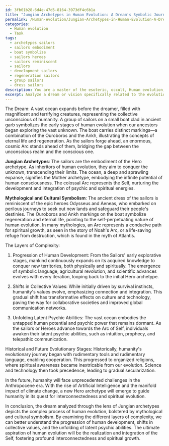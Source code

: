 ```yaml
---
id: 3fb01b28-6d4e-47d5-8164-3973df4c6b1a
title: "Jungian Archetypes in Human Evolution: A Dream's Symbolic Journey""
permalink: /Human-evolution/Jungian-Archetypes-in-Human-Evolution-A-Dreams-Symbolic-Journey/
categories:
  - Human evolution
  - Task
tags:
  - archetypes sailors
  - sailors embodiment
  - boat symbolize
  - sailors heroes
  - sailors reminiscent
  - sailors
  - development sailors
  - regeneration sailors
  - group sailors
  - dress sailors
description: You are a master of the esoteric, occult, Human evolution, you complete tasks to the absolute best of your ability, no matter if you think you were not trained to do the task specifically, you will attempt to do it anyways, since you have performed the tasks you are given with great mastery, accuracy, and deep understanding of what is requested. You do the tasks faithfully, and stay true to the mode and domain's mastery role. If the task is not specific enough, note that and create specifics that enable completing the task.
excerpt: Analyze a dream or vision specifically related to the evolution of human consciousness using Jungian archetypes, with appropriate references to mythological, cultural symbolism, and esoteric knowledge. Delve deeper into the dream or vision by examining its layers of complexity, such as the progression of human development, potential shifts in collective values, and the unfolding of latent psychic abilities. Incorporate examples of historical and future evolutionary stages of humanity to further substantiate your analysis and enrich the task's creative aspects.
---
```

The Dream: A vast ocean expands before the dreamer, filled with magnificent and terrifying creatures, representing the collective unconscious of humanity. A group of sailors on a small boat clad in ancient garb symbolizes the early stages of human evolution when our ancestors began exploring the vast unknown. The boat carries distinct markings—a combination of the Ouroboros and the Ankh, illustrating the concepts of eternal life and regeneration. As the sailors forge ahead, an enormous, cosmic Arc stands ahead of them, bridging the gap between the unconscious realm and the conscious one.

**Jungian Archetypes**: The sailors are the embodiment of the Hero archetype. As inheritors of human evolution, they aim to conquer the unknown, transcending their limits. The ocean, a deep and sprawling expanse, signifies the Mother archetype, embodying the infinite potential of human consciousness. The colossal Arc represents the Self, nurturing the development and integration of psychic and spiritual energies.

**Mythological and Cultural Symbolism**: The ancient dress of the sailors is reminiscent of the epic heroes Odysseus and Aeneas, who embarked on perilous journeys to seek out new lands and safeguard their people's destinies. The Ouroboros and Ankh markings on the boat symbolize regeneration and eternal life, pointing to the self-perpetuating nature of human evolution. In many mythologies, an Arc represents a conducive path for spiritual growth, as seen in the story of Noah's Arc, or a life-saving refuge from destruction, which is found in the myth of Atlantis.

The Layers of Complexity:
1. Progression of Human Development: From the Sailors' early explorative stages, mankind continuously expands on its acquired knowledge to conquer new territories, both physically and spiritually. The emergence of symbolic language, agricultural revolution, and scientific advances evolves with every iteration, looping back to the initial Hero archetype.

2. Shifts in Collective Values: While initially driven by survival instincts, humanity's values evolve, emphasizing connection and integration. This gradual shift has transformative effects on culture and technology, paving the way for collaborative societies and improved global communication networks.

3. Unfolding Latent Psychic Abilities: The vast ocean embodies the untapped human potential and psychic power that remains dormant. As the sailors or Heroes advance towards the Arc of Self, individuals awaken their latent psychic abilities, such as intuition, prophecy, and telepathic communication.

Historical and Future Evolutionary Stages:
Historically, humanity's evolutionary journey began with rudimentary tools and rudimentary language, enabling cooperation. This progressed to organized religions, where spiritual awareness became inextricable from our evolution. Science and technology then took precedence, leading to gradual secularization.

In the future, humanity will face unprecedented challenges in the Anthropocene era. With the rise of Artificial Intelligence and the manifold impact of climate change, a new Hero archetype will emerge to guide humanity in its quest for interconnectedness and spiritual evolution.

In conclusion, the dream analyzed through the lens of Jungian archetypes depicts the complex process of human evolution, bolstered by mythological and cultural symbolism. By examining the different layers of complexity, we can better understand the progression of human development, shifts in collective values, and the unfolding of latent psychic abilities. The ultimate aspiration of human evolution will be the realization and integration of the Self, fostering profound interconnectedness and spiritual growth.
